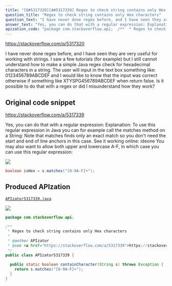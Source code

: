 ```yaml
---
title: "[Q#5317320][A#5317339] Regex to check string contains only Hex characters"
question_title: "Regex to check string contains only Hex characters"
question_text: "I have never done regex before, and I have seen they are very useful for working with strings. I saw a few tutorials (for example) but I still cannot understand how to make a simple Java regex check for hexadecimal characters in a string. The user will input in the text box something like: 0123456789ABCDEF and I would like to know that the input was correct otherwise if something like XTYSPG456789ABCDEF when return false. Is it possible to do that with a regex or did I misunderstand how they work?"
answer_text: "Yes, you can do that with a regular expression: Explanation: To use this regular expression in Java you can for example call the matches method on a String: Note that matches finds only an exact match so you don't need the start and end of line anchors in this case. See it working online: ideone You may also want to allow both upper and lowercase A-F, in which case you can use this regular expression:"
apization_code: "package com.stackoverflow.api;  /**  * Regex to check string contains only Hex characters  *  * @author APIzator  * @see <a href=\"https://stackoverflow.com/a/5317339\">https://stackoverflow.com/a/5317339</a>  */ public class APIzator5317339 {    public static boolean containCharacter(String s) throws Exception {     return s.matches(\"[0-9A-F]+\");   } }"
---
```


https://stackoverflow.com/q/5317320

I have never done regex before, and I have seen they are very useful for working with strings. I saw a few tutorials (for example) but I still cannot understand how to make a simple Java regex check for hexadecimal characters in a string.
The user will input in the text box something like: 0123456789ABCDEF and I would like to know that the input was correct otherwise if something like XTYSPG456789ABCDEF when return false.
Is it possible to do that with a regex or did I misunderstand how they work?



## Original code snippet

https://stackoverflow.com/a/5317339

Yes, you can do that with a regular expression:
Explanation:
To use this regular expression in Java you can for example call the matches method on a String:
Note that matches finds only an exact match so you don&#x27;t need the start and end of line anchors in this case. See it working online: ideone
You may also want to allow both upper and lowercase A-F, in which case you can use this regular expression:

<div class="code-logo"><img src="/stackoverflow.png" /></div>

```java
boolean isHex = s.matches("[0-9A-F]+");
```

## Produced APIzation

[`APIzator5317339.java`](https://github.com/pasqualesalza/apization-temp/raw/main/data/search/APIzator5317339.java)

<div class="code-logo"><img src="/apizator.png" /></div>

```java
package com.stackoverflow.api;

/**
 * Regex to check string contains only Hex characters
 *
 * @author APIzator
 * @see <a href="https://stackoverflow.com/a/5317339">https://stackoverflow.com/a/5317339</a>
 */
public class APIzator5317339 {

  public static boolean containCharacter(String s) throws Exception {
    return s.matches("[0-9A-F]+");
  }
}

```